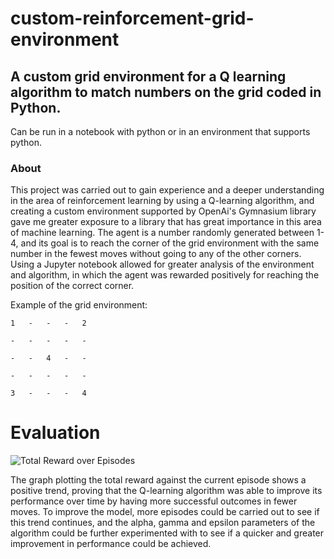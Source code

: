 # custom-reinforcement-grid-environment
## A custom grid environment for a Q learning algorithm to match numbers on the grid coded in Python.
Can be run in  a notebook with python or in an environment that supports python.
### About
This project was carried out to gain experience and a deeper understanding in the area of reinforcement learning by using a Q-learning algorithm, and creating a custom environment supported by OpenAi's Gymnasium library gave me greater exposure to a library that has great importance in this area of machine learning. The agent is a number randomly generated between 1-4, and its goal is to reach the corner of the grid environment with the same number in the fewest moves without going to any of the other corners.  Using a Jupyter notebook allowed for greater analysis of the environment and algorithm, in which the agent was rewarded positively for reaching the position of the correct corner.

Example of the grid environment:
```
1	-	-	-	2	

-	-	-	-	-	

-	-	4	-	-	

-	-	-	-	-	

3	-	-	-	4	
```
# Evaluation
![Total Reward over Episodes](https://github.com/user-attachments/assets/855561ec-8e3b-4265-b697-60d6badd5083)

The graph plotting the total reward against the current episode shows a positive trend, proving that the Q-learning algorithm was able to improve its performance over time by having more successful outcomes in fewer moves. To improve the model, more episodes could be carried out to see if this trend continues, and the alpha, gamma and epsilon parameters of the algorithm could be further experimented with to see if a quicker and greater improvement in performance could be achieved.
